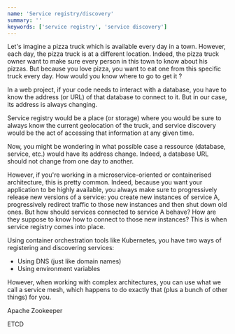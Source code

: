```yaml
---
name: 'Service registry/discovery'
summary: ''
keywords: ['service registry', 'service discovery']
---
```


Let's imagine a pizza truck which is available every day in a town. However, each day, the pizza truck is at a different location. Indeed, the pizza truck owner want to make sure every person in this town to know about his pizzas. But because you love pizza, you want to eat one from this specific truck every day. How would you know where to go to get it ?

In a web project, if your code needs to interact with a database, you have to know the address (or URL) of that database to connect to it. But in our case, its address is always changing.

Service registry would be a place (or storage) where you would be sure to always know the current geolocation of the truck, and service discovery would be the act of accessing that information at any given time.

Now, you might be wondering in what possible case a ressource (database, service, etc.) would have its address change. Indeed, a database URL should not change from one day to another.

However, if you're working in a microservice-oriented or containerised architecture, this is pretty common. Indeed, because you want your application to be highly available, you always make sure to progressively release new versions of a service: you create new instances of service A, progressively redirect traffic to those new instances and then shut down old ones. But how should services connected to service A behave? How are they suppose to know how to connect to those new instances? This is when service registry comes into place.

Using container orchestration tools like Kubernetes, you have two ways of registering and discovering services:

- Using DNS (just like domain names)
- Using environment variables

However, when working with complex architectures, you can use what we call a service mesh, which happens to do exactly that (plus a bunch of other things) for you.

Apache Zookeeper

ETCD

